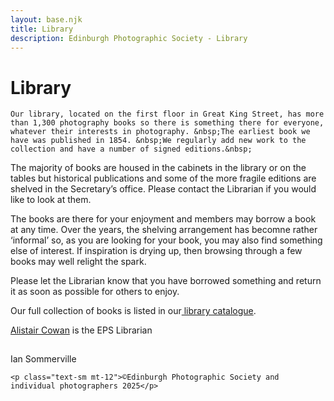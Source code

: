 ```yaml
---
layout: base.njk
title: Library
description: Edinburgh Photographic Society - Library
---
```


<div class="container mx-auto px-4 py-8">
  <div class="prose max-w-3xl mx-auto">
    <h1 class="text-3xl font-bold mb-6">Library</h1>

    Our library, located on the first floor in Great King Street, has more than 1,300 photography books so there is something there for everyone, whatever their interests in photography. &nbsp;The earliest book we have was published in 1854. &nbsp;We regularly add new work to the collection and have a number of signed editions.&nbsp;

The majority of books are housed in the cabinets in the library or on the tables but historical publications and some of the more fragile editions are shelved in the Secretary’s office. Please contact the Librarian if you would like to look at them.

The books are there for your enjoyment and members may borrow a book at any time. Over the years, the shelving arrangement has becomne rather ‘informal’ so, as you are looking for your book, you may also find something else of interest. If inspiration is drying up, then browsing through a few books may well relight the spark.

Please let the Librarian know that you have borrowed something and return it as soon as possible for others to enjoy.

Our full collection of books is listed in our[&nbsp;library catalogue](https://www.dropbox.com/scl/fi/k4rnctf7ocqerwhm80mdq/EPS-Photography-Catalogue-January-19-Master-Rev-1.pdf?rlkey=815gm4p0o28h8o4c87rsdaqlb&dl=0).

[Alistair Cowan](mailto:librarian@edinburghphotographicsociety.co.uk) is the EPS Librarian&nbsp;

![Bookcase-library-V2](data:image/gif;base64,R0lGODlhAQABAAAAACH5BAEKAAEALAAAAAABAAEAAAICTAEAOw== "Bookcase-library-V2")

Ian Sommerville

    <p class="text-sm mt-12">©Edinburgh Photographic Society and individual photographers 2025</p>
  </div>
</div>